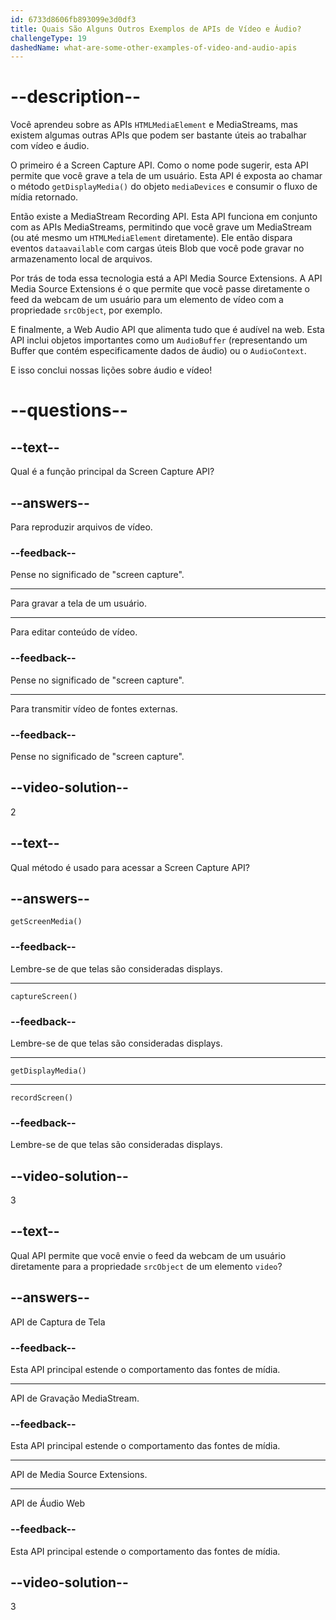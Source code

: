 ```yaml
---
id: 6733d8606fb893099e3d0df3
title: Quais São Alguns Outros Exemplos de APIs de Vídeo e Áudio?
challengeType: 19
dashedName: what-are-some-other-examples-of-video-and-audio-apis
---
```


# --description--

Você aprendeu sobre as APIs `HTMLMediaElement` e MediaStreams, mas existem algumas outras APIs que podem ser bastante úteis ao trabalhar com vídeo e áudio.

O primeiro é a Screen Capture API. Como o nome pode sugerir, esta API permite que você grave a tela de um usuário. Esta API é exposta ao chamar o método `getDisplayMedia()` do objeto `mediaDevices` e consumir o fluxo de mídia retornado.

Então existe a MediaStream Recording API. Esta API funciona em conjunto com as APIs MediaStreams, permitindo que você grave um MediaStream (ou até mesmo um `HTMLMediaElement` diretamente). Ele então dispara eventos `dataavailable` com cargas úteis Blob que você pode gravar no armazenamento local de arquivos.

Por trás de toda essa tecnologia está a API Media Source Extensions. A API Media Source Extensions é o que permite que você passe diretamente o feed da webcam de um usuário para um elemento de vídeo com a propriedade `srcObject`, por exemplo. 

E finalmente, a Web Audio API que alimenta tudo que é audível na web. Esta API inclui objetos importantes como um `AudioBuffer` (representando um Buffer que contém especificamente dados de áudio) ou o `AudioContext`. 

E isso conclui nossas lições sobre áudio e vídeo!

# --questions--

## --text--

Qual é a função principal da Screen Capture API?

## --answers--

Para reproduzir arquivos de vídeo.

### --feedback--

Pense no significado de "screen capture".

---

Para gravar a tela de um usuário.

---

Para editar conteúdo de vídeo.

### --feedback--

Pense no significado de "screen capture".

---

Para transmitir vídeo de fontes externas.

### --feedback--

Pense no significado de "screen capture".

## --video-solution--

2

## --text--

Qual método é usado para acessar a Screen Capture API?

## --answers--

`getScreenMedia()`

### --feedback--

Lembre-se de que telas são consideradas displays.

---

`captureScreen()`

### --feedback--

Lembre-se de que telas são consideradas displays.

---

`getDisplayMedia()`

---

`recordScreen()`

### --feedback--

Lembre-se de que telas são consideradas displays.

## --video-solution--

3

## --text--

Qual API permite que você envie o feed da webcam de um usuário diretamente para a propriedade `srcObject` de um elemento `video`?

## --answers--

API de Captura de Tela

### --feedback--

Esta API principal estende o comportamento das fontes de mídia.

---

API de Gravação MediaStream.

### --feedback--

Esta API principal estende o comportamento das fontes de mídia.

---

API de Media Source Extensions.

---

API de Áudio Web

### --feedback--

Esta API principal estende o comportamento das fontes de mídia.

## --video-solution--

3
